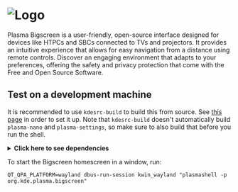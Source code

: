 # ![Logo](https://plasma-bigscreen.org/img/logo.png)

Plasma Bigscreen is a user-friendly, open-source interface designed for devices like HTPCs and SBCs connected to TVs and projectors. It provides an intuitive experience that allows for easy navigation from a distance using remote controls. Discover an engaging environment that adapts to your preferences, offering the safety and privacy protection that come with the Free and Open Source Software.

## Test on a development machine

It is recommended to use `kdesrc-build` to build this from source.
See [this page](https://community.kde.org/Get_Involved/development) in order to set it up.
Note that `kdesrc-build` doesn't automatically build `plasma-nano` and `plasma-settings`, so make sure to also build that before you run the shell.

<details>
<summary><b>Click here to see dependencies</b></summary>

### KDE Plasma Dependencies

- Plasma Nano - https://invent.kde.org/plasma/plasma-nano

### KDE Frameworks Dependencies

- Activities
- ActivitiesStats
- Plasma
- I18n
- Kirigami
- KCMUtils
- GlobalAccel
- Notifications
- PlasmaQuick
- KIO
- Wayland
- WindowSystem
- KDEConnect
- SVG
  
### QT dependencies

- Quick
- Core
- Qml
- DBus
- Network

</details>

To start the Bigscreen homescreen in a window, run:

```
QT_QPA_PLATFORM=wayland dbus-run-session kwin_wayland "plasmashell -p org.kde.plasma.bigscreen"
```
